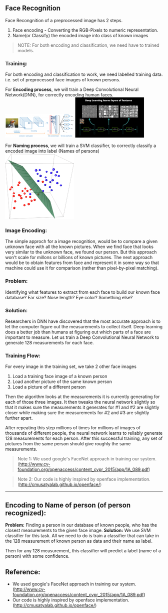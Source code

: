 ## Face Recognition

Face Recongnition of a preprocessed image has 2 steps.
1. Face encoding - Converting the RGB-Pixels to numeric representation.
2. Name(or Classify) the encoded image into class of known images

> NOTE: For both encoding and classification, we need have to trained models.

### Training:

For both encoding and classification to work, we need labelled training data. i.e. set of preprocessed face images of known persons.

For **Encoding process**, we will train a Deep Convolutional Neural Network(DNN), for correctly encoding human faces.
![How DNN works?](../images/DNN1.png?raw=true "DNN for object detection")
![How DNN works?](../images/DNN2.png?raw=true "DNN for face detection")

For **Naming process**, we will train a SVM classifier, to correctly classify a encoded image into label (Names of persons)
![How SVM works?](../images/SVM.png?raw=true "SVM Classification")


### Image Encoding:
The simple approch for a image recognition, would be to compare a given unknown face with all the known pictures. When we find face that looks very similar to the unknown face, we found our person. But this approach won't scale for millons or billions of known pictures.
The next approach would be to obtain features from face and represent it in some way so that machine could use it for comparison (rather than pixel-by-pixel matching).

### Problem:
Identifying what features to extract from each face to build our known face database? Ear size? Nose length? Eye color? Something else? 

### Solution:
Researchers in DNN have discovered that the most accurate approach is to let the computer figure out the measurements to collect itself. Deep learning does a better job than humans at figuring out which parts of a face are important to measure. Let us train a Deep Convolutional Neural Network to generate 128 measurements for each face. 

### Training Flow:
For every image in the training set, we take 2 other face images
1. Load a training face image of a known person
2. Load another picture of the same known person
3. Load a picture of a different person

Then the algorithm looks at the measurements it is currently generating for each of those three images. It then tweaks the neural network slightly so that it makes sure the measurements it generates for #1 and #2 are slightly closer while making sure the measurements for #2 and #3 are slightly further apart.

After repeating this step millions of times for millions of images of thousands of different people, the neural network learns to reliably generate 128 measurements for each person. After this successful training, any set of pictures from the same person should give roughly the same measurements.

> Note 1: We used google's FaceNet approach in training our system. (http://www.cv-foundation.org/openaccess/content_cvpr_2015/app/1A_089.pdf)

> Note 2: Our code is highly inspired by openface implementation. (http://cmusatyalab.github.io/openface/)

--------------------------

## Encoding to Name of person (of person recognized):
**Problem:** Finding a person in our database of known people, who has the closest measurements to the given face image.
**Solution:** We use SVM classifier for this task. All we need to do is train a classifier that can take in the 128 measurement of known person as data and their name as label. 

Then for any 128 measurement, this classifier will predict a label (name of a person) with some confidence.

## Reference: 
- We used google's FaceNet approach in training our system. (http://www.cv-foundation.org/openaccess/content_cvpr_2015/app/1A_089.pdf)
- Our code is highly inspired by openface implementation. (http://cmusatyalab.github.io/openface/)
